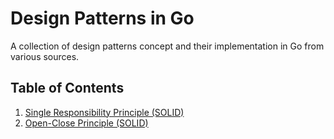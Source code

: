 # Design Patterns in Go

A collection of design patterns concept and their implementation in Go from various sources.

## Table of Contents

1. [Single Responsibility Principle (SOLID)](/01-single-responsibility-principle)
2. [Open-Close Principle (SOLID)](/02-open-close-principle)
